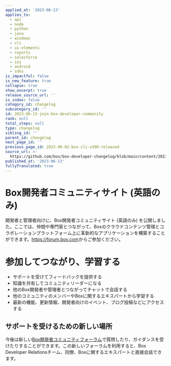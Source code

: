 ```yaml
---
applied_at: '2023-06-13'
applies_to:
  - api
  - node
  - python
  - java
  - windows
  - cli
  - ui-elements
  - reports
  - salesforce
  - ios
  - android
  - sdks
is_impactful: false
is_new_feature: true
collapse: true
show_excerpt: true
release_source_url: ''
is_index: false
category_id: changelog
subcategory_id: ''
id: 2023-06-13-join-box-developer-community
rank: null
total_steps: null
type: changelog
sibling_id: ''
parent_id: changelog
next_page_id: ''
previous_page_id: 2023-06-02-box-cli-v390-released
source_url: >-
  https://github.com/box/box-developer-changelog/blob/main/content/2023/06-13-join-box-developer-community.md
published_at: '2023-06-13'
fullyTranslated: true
---
```

# Box開発者コミュニティサイト (英語のみ)

開発者と管理者向けに、Box開発者コミュニティサイト (英語のみ) を公開しました。ここでは、仲間や専門家とつながって、Boxのクラウドコンテンツ管理とコラボレーションプラットフォーム上に革新的なアプリケーションを構築することができます。<https://forum.box.com>からご参加ください。

<!-- more -->

# 参加してつながり、学習する

* サポートを受けてフィードバックを提供する
* 知識を共有してコミュニティリーダーになる
* 他のBox開発者や管理者とつながってチャットで会話する
* 他のコミュニティのメンバーやBoxに関するエキスパートから学習する
* 最新の機能、更新情報、開発者向けのイベント、ブログ投稿などにアクセスする

## サポートを受けるための新しい場所

今後は新しい[Box開発者コミュニティフォーラム][1]で質問したり、ガイダンスを受けたりすることができます。この新しいフォーラムを利用すると、Box Developer Relationsチーム、同僚、Boxに関するエキスパートと直接会話できます。

[1]: https://forum.box.com/
